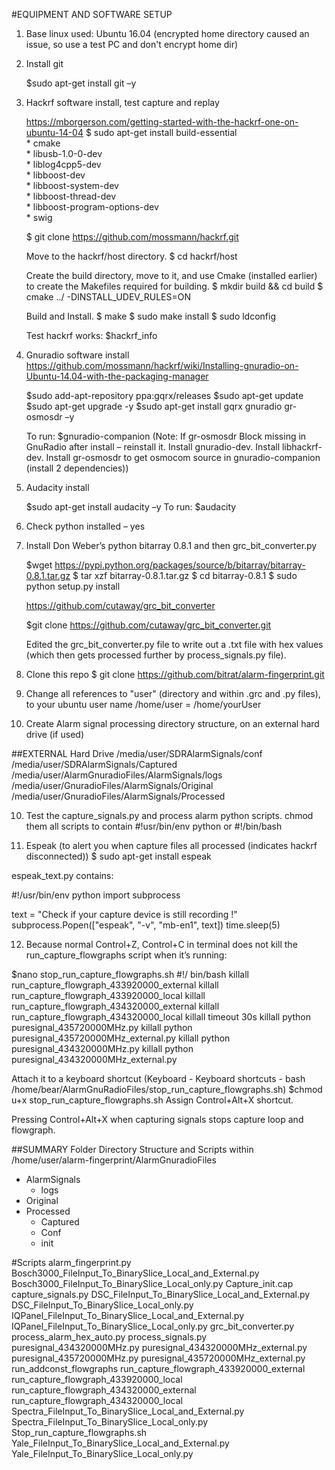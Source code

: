 #EQUIPMENT AND SOFTWARE SETUP

1.	Base linux used: Ubuntu 16.04 (encrypted home directory caused an issue, so use a test PC and don't encrypt home dir)
2.	Install git

    $sudo apt-get install git –y

3.	Hackrf software install, test capture and replay
    
    https://mborgerson.com/getting-started-with-the-hackrf-one-on-ubuntu-14-04
    $ sudo apt-get install build-essential \
                       * cmake \
                       * libusb-1.0-0-dev \
                       * liblog4cpp5-dev \
                       * libboost-dev \
                       * libboost-system-dev \
                       * libboost-thread-dev \
                       * libboost-program-options-dev \
                       * swig

    $ git clone https://github.com/mossmann/hackrf.git

    Move to the hackrf/host directory.
    $ cd hackrf/host

    Create the build directory, move to it, and use Cmake (installed earlier) to create the Makefiles required for building.
    $ mkdir build && cd build
    $ cmake ../ -DINSTALL_UDEV_RULES=ON

    Build and Install.
    $ make
    $ sudo make install
    $ sudo ldconfig

    Test hackrf works:
    $hackrf_info

4.	Gnuradio software install
    https://github.com/mossmann/hackrf/wiki/Installing-gnuradio-on-Ubuntu-14.04-with-the-packaging-manager 

    $sudo add-apt-repository ppa:gqrx/releases
    $sudo apt-get update
    $sudo apt-get upgrade -y
    $sudo apt-get install gqrx gnuradio gr-osmosdr –y

    To run: $gnuradio-companion
    (Note: If gr-osmosdr Block missing in GnuRadio after install – reinstall it. Install gnuradio-dev. Install libhackrf-dev. Install gr-osmosdr to get osmocom source in gnuradio-companion (install 2 dependencies))

5.	Audacity install

    $sudo apt-get install audacity –y
    To run: $audacity

6.	Check python installed – yes 

7.	Install Don Weber’s python bitarray 0.8.1 and then grc_bit_converter.py

    $wget https://pypi.python.org/packages/source/b/bitarray/bitarray-0.8.1.tar.gz
    $ tar xzf bitarray-0.8.1.tar.gz
    $ cd bitarray-0.8.1
    $ sudo python setup.py install

    https://github.com/cutaway/grc_bit_converter 

    $git clone https://github.com/cutaway/grc_bit_converter.git

    Edited the grc_bit_converter.py file to write out a .txt file with hex values (which then gets processed further by process_signals.py file).
 
8.	Clone this repo  $ git clone https://github.com/bitrat/alarm-fingerprint.git 
9.	Change all references to "user" (directory and within .grc and .py files), to your ubuntu user name /home/user = /home/yourUser
9.	Create Alarm signal processing directory structure, on an external hard drive (if used)

##EXTERNAL Hard Drive
/media/user/SDRAlarmSignals/conf
/media/user/SDRAlarmSignals/Captured
/media/user/AlarmGnuradioFiles/AlarmSignals/logs
/media/user/GnuradioFiles/AlarmSignals/Original
/media/user/GnuradioFiles/AlarmSignals/Processed

10.	Test the capture_signals.py and process alarm python scripts.
chmod them all
scripts to contain #!usr/bin/env python or #!/bin/bash 

11.	 Espeak 
(to alert you when capture files all processed (indicates hackrf disconnected))
$ sudo apt-get install espeak

espeak_text.py contains:

\#!/usr/bin/env python
import subprocess

text = "Check if your capture device is still recording !"
subprocess.Popen(["espeak", "-v", "mb-en1", text])
time.sleep(5)

12.	Because normal Control+Z, Control+C in terminal does not kill the run_capture_flowgraphs script when it’s running:

$nano stop_run_capture_flowgraphs.sh
\#!/ bin/bash
killall run_capture_flowgraph_433920000_external
killall run_capture_flowgraph_433920000_local
killall run_capture_flowgraph_434320000_external
killall run_capture_flowgraph_434320000_local
killall timeout 30s
killall python puresignal_435720000MHz.py
killall python puresignal_435720000MHz_external.py
killall python puresignal_434320000MHz.py
killall python puresignal_434320000MHz_external.py

Attach it to a keyboard shortcut (Keyboard - Keyboard shortcuts - bash /home/bear/AlarmGnuRadioFiles/stop_run_capture_flowgraphs.sh)
$chmod u+x stop_run_capture_flowgraphs.sh
Assign Control+Alt+X shortcut.

Pressing Control+Alt+X when capturing signals stops capture loop and flowgraph.

##SUMMARY
Folder Directory Structure and Scripts within /home/user/alarm-fingerprint/AlarmGnuradioFiles
*	AlarmSignals
    *	logs
*	Original
*	Processed
    *	Captured
    *	Conf
    *	init

#Scripts
alarm_fingerprint.py
Bosch3000_FileInput_To_BinarySlice_Local_and_External.py
Bosch3000_FileInput_To_BinarySlice_Local_only.py
Capture_init.cap
capture_signals.py
DSC_FileInput_To_BinarySlice_Local_and_External.py
DSC_FileInput_To_BinarySlice_Local_only.py
IQPanel_FileInput_To_BinarySlice_Local_and_External.py
IQPanel_FileInput_To_BinarySlice_Local_only.py
grc_bit_converter.py
process_alarm_hex_auto.py
process_signals.py
puresignal_434320000MHz.py
puresignal_434320000MHz_external.py
puresignal_435720000MHz.py
puresignal_435720000MHz_external.py
run_addconst_flowgraphs
run_capture_flowgraph_433920000_external
run_capture_flowgraph_433920000_local
run_capture_flowgraph_434320000_external
run_capture_flowgraph_434320000_local
Spectra_FileInput_To_BinarySlice_Local_and_External.py
Spectra_FileInput_To_BinarySlice_Local_only.py
Stop_run_capture_flowgraphs.sh
Yale_FileInput_To_BinarySlice_Local_and_External.py
Yale_FileInput_To_BinarySlice_Local_only.py






